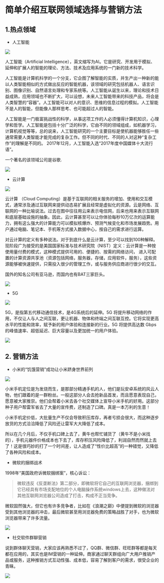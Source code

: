 # 简单介绍互联网领域选择与营销方法

## 1.热点领域

* 人工智能

![](https://img-blog.csdnimg.cn/20181227151604218)

人工智能（Artificial Intelligence），英文缩写为AI。它是研究、开发用于模拟、延伸和扩展人的智能的理论、方法、技术及应用系统的一门新的技术科学。

人工智能是计算机科学的一个分支，它企图了解智能的实质，并生产出一种新的能以人类智能相似的方式做出反应的智能机器，该领域的研究包括机器人、语言识别、图像识别、自然语言处理和专家系统等。人工智能从诞生以来，理论和技术日益成熟，应用领域也不断扩大，可以设想，未来人工智能带来的科技产品，将会是人类智慧的“容器”。人工智能可以对人的意识、思维的信息过程的模拟。人工智能不是人的智能，但能像人那样思考、也可能超过人的智能。

人工智能是一门极富挑战性的科学，从事这项工作的人必须懂得计算机知识，心理学和哲学。人工智能是包括十分广泛的科学，它由不同的领域组成，如机器学习，计算机视觉等等，总的说来，人工智能研究的一个主要目标是使机器能够胜任一些通常需要人类智能才能完成的复杂工作。但不同的时代、不同的人对这种“复杂工作”的理解是不同的。 2017年12月，人工智能入选“2017年度中国媒体十大流行语”。

一个著名的该领域公司是谷歌.

![](https://img-blog.csdnimg.cn/20181227145454858.jpg?x-oss-process=image/watermark,type_ZmFuZ3poZW5naGVpdGk,shadow_10,text_aHR0cHM6Ly9ibG9nLmNzZG4ubmV0L3dlaXhpbl80MjQ3OTA5Mg==,size_16,color_FFFFFF,t_70)

* 云计算

![](https://img-blog.csdnimg.cn/20181227151604241)

云计算 （Cloud Computing）是基于互联网的相关服务的增加、使用和交互模式，通常涉及通过互联网来提供动态易扩展且经常是虚拟化的资源。云是网络、互联网的一种比喻说法。过去在图中往往用云来表示电信网，后来也用来表示互联网和底层基础设施的抽象。因此，云计算甚至可以让你体验每秒10万亿次的运算能力，拥有这么强大的计算能力可以模拟核爆炸、预测气候变化和市场发展趋势。用户通过电脑、笔记本、手机等方式接入数据中心，按自己的需求进行运算。

对云计算的定义有多种说法。对于到底什么是云计算，至少可以找到100种解释。 现阶段广为接受的是美国国家标准与技术研究院（NIST）定义：云计算是一种按使用量付费的模式，这种模式提供可用的、便捷的、按需的网络访问， 进入可配置的计算资源共享池（资源包括网络，服务器，存储，应用软件，服务），这些资源能够被快速提供，只需投入很少的管理工作，或与服务供应商进行很少的交互。

国外的知名公司有亚马逊，而国内也有BAT三家巨头。

![](https://img-blog.csdnimg.cn/20181227145725411.PNG?x-oss-process=image/watermark,type_ZmFuZ3poZW5naGVpdGk,shadow_10,text_aHR0cHM6Ly9ibG9nLmNzZG4ubmV0L3dlaXhpbl80MjQ3OTA5Mg==,size_16,color_FFFFFF,t_70)

* 5G

![](https://img-blog.csdnimg.cn/20181227151604257)

5G，是指第五代移动通信技术，是4G系统后的延伸。5G 将提升移动网络的作用，不仅让人与人之间互联，更让机器、物体和终端之间互联互控。它将实现更高水平的性能和效率，赋予新的用户体验和连接新的行业。5G 将提供高达数 Gbps 的峰值速率、超低延迟、巨大容量以及更加统一的用户体验。

![](https://img-blog.csdnimg.cn/2018122715024047.png?x-oss-process=image/watermark,type_ZmFuZ3poZW5naGVpdGk,shadow_10,text_aHR0cHM6Ly9ibG9nLmNzZG4ubmV0L3dlaXhpbl80MjQ3OTA5Mg==,size_16,color_FFFFFF,t_70)

## 2. 营销方法

* 小米的“饥饿营销”成功让小米跻身世界前列

![](https://img-blog.csdnimg.cn/20181227150429536.PNG)

小米手机定位是为发烧而生，是那部分精通手机的人，他们是玩安卓系统的风云人物，他们跟着的是一群粉丝。一般这部分人会去抢新品首发，而且愿意表现自己，愿意被大家推崇。他们会帮着小米去各个社交媒体上宣导小米手机的好用。这部分种子用户帮雷军省去了大量的宣传费，还制造了口碑。真是一本万利的生意！

小米手机定价低，大批量生产不仅会导致积压库存，再者亏损会很大，而这种逐步放货的方式洽洽降低了风险还让雷军大大降低了成本。

所以在几个月后，不仅手机口碑上去了，黄牛也帮忙铺货了（黄牛不是小米找的），手机元器件价格成本也下去了，库存积压风险降低了，利润自然而然就上去了！这是很巧妙的打了一个时间差，让人造成了“性价比超高”的一种错觉，又降低了各种风险和成本。

* 微软的捆绑战术

1998年“美国政府诉微软捆绑案”，核心诉讼：

>微软违反《反垄断法》第二部分，即微软将它自己的互联网浏览器，捆绑到它已经具有市场支配地位的个人电脑操作系统windows上去，这种做法对其他互联网浏览器公司造成了打击，构成不正当竞争。

微软固然强大，但它也有许多竞争者，比如在《浪潮之巅》中便提到微软的浏览器受到其他浏览器的冲击，最后微软甚至用浏览器免费的策略战胜了对手，也为微软浏览器带来了许多流量。

![](https://www.ft.com/__origami/service/image/v2/images/raw/http%3A%2F%2Fi.ftimg.net%2Fpicture%2F9%2F000069989_piclink.jpg?source=ftchinese&width=900&height=506&fit=cover&from=next001)

* 社交软件群聊营销

说到群体聊天营销，大家应该再熟悉不过了，QQ群、微信群、旺旺群等都是每天都在应用的，其实也是IM营销的一种延伸。商家通过聊天群组向广大用户推销产品或服务，这种推销方式互动性强、成本低，容易了解到客户的需求，很受企业的青睐。

![](https://img.pc841.com/2018/0607/20180607093948473.jpg)